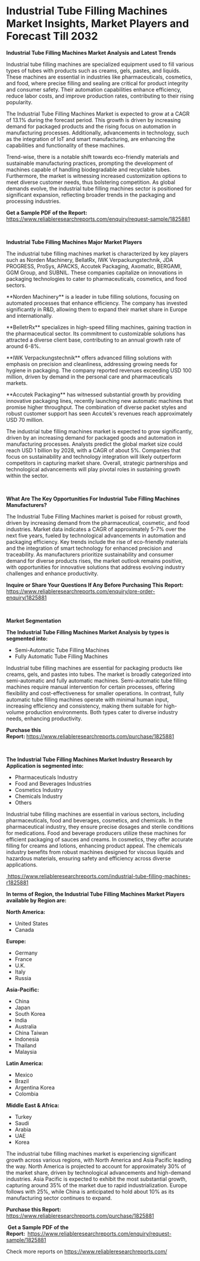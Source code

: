 <p><h1>Industrial Tube Filling Machines Market Insights, Market Players and Forecast Till 2032</h1></p><p><strong>Industrial Tube Filling Machines Market Analysis and Latest Trends</strong></p>
<p><p>Industrial tube filling machines are specialized equipment used to fill various types of tubes with products such as creams, gels, pastes, and liquids. These machines are essential in industries like pharmaceuticals, cosmetics, and food, where precise filling and sealing are critical for product integrity and consumer safety. Their automation capabilities enhance efficiency, reduce labor costs, and improve production rates, contributing to their rising popularity.</p><p>The Industrial Tube Filling Machines Market is expected to grow at a CAGR of 13.1% during the forecast period. This growth is driven by increasing demand for packaged products and the rising focus on automation in manufacturing processes. Additionally, advancements in technology, such as the integration of IoT and smart manufacturing, are enhancing the capabilities and functionality of these machines. </p><p>Trend-wise, there is a notable shift towards eco-friendly materials and sustainable manufacturing practices, prompting the development of machines capable of handling biodegradable and recyclable tubes. Furthermore, the market is witnessing increased customization options to meet diverse customer needs, thus bolstering competition. As global demands evolve, the industrial tube filling machines sector is positioned for significant expansion, reflecting broader trends in the packaging and processing industries.</p></p>
<p><strong>Get a Sample PDF of the Report:&nbsp;</strong> <a href="https://www.reliableresearchreports.com/enquiry/request-sample/1825881?utm_campaign=2441&utm_medium=2&utm_source=Github&utm_content=ia&utm_term=28022025&utm_id=industrial-tube-filling-machines">https://www.reliableresearchreports.com/enquiry/request-sample/1825881</a></p>
<p>&nbsp;</p>
<p><strong>Industrial Tube Filling Machines Major Market Players</strong></p>
<p><p>The industrial tube filling machines market is characterized by key players such as Norden Machinery, BellatRx, IWK Verpackungstechnik, JDA PROGRESS, ProSys, APACKS, Accutek Packaging, Axomatic, BERGAMI, GGM Group, and SUBNIL. These companies capitalize on innovations in packaging technologies to cater to pharmaceuticals, cosmetics, and food sectors.</p><p>**Norden Machinery** is a leader in tube filling solutions, focusing on automated processes that enhance efficiency. The company has invested significantly in R&D, allowing them to expand their market share in Europe and internationally. </p><p>**BelletrRx** specializes in high-speed filling machines, gaining traction in the pharmaceutical sector. Its commitment to customizable solutions has attracted a diverse client base, contributing to an annual growth rate of around 6-8%.</p><p>**IWK Verpackungstechnik** offers advanced filling solutions with emphasis on precision and cleanliness, addressing growing needs for hygiene in packaging. The company reported revenues exceeding USD 100 million, driven by demand in the personal care and pharmaceuticals markets.</p><p>**Accutek Packaging** has witnessed substantial growth by providing innovative packaging lines, recently launching new automatic machines that promise higher throughput. The combination of diverse packet styles and robust customer support has seen Accutek's revenues reach approximately USD 70 million.</p><p>The industrial tube filling machines market is expected to grow significantly, driven by an increasing demand for packaged goods and automation in manufacturing processes. Analysts predict the global market size could reach USD 1 billion by 2028, with a CAGR of about 5%. Companies that focus on sustainability and technology integration will likely outperform competitors in capturing market share. Overall, strategic partnerships and technological advancements will play pivotal roles in sustaining growth within the sector.</p></p>
<p>&nbsp;</p>
<p><strong>What Are The Key Opportunities For Industrial Tube Filling Machines Manufacturers?</strong></p>
<p><p>The Industrial Tube Filling Machines market is poised for robust growth, driven by increasing demand from the pharmaceutical, cosmetic, and food industries. Market data indicates a CAGR of approximately 5-7% over the next five years, fueled by technological advancements in automation and packaging efficiency. Key trends include the rise of eco-friendly materials and the integration of smart technology for enhanced precision and traceability. As manufacturers prioritize sustainability and consumer demand for diverse products rises, the market outlook remains positive, with opportunities for innovative solutions that address evolving industry challenges and enhance productivity.</p></p>
<p><strong>Inquire or Share Your Questions If Any Before Purchasing This Report:</strong> <a href="https://www.reliableresearchreports.com/enquiry/pre-order-enquiry/1825881?utm_campaign=2441&utm_medium=2&utm_source=Github&utm_content=ia&utm_term=28022025&utm_id=industrial-tube-filling-machines">https://www.reliableresearchreports.com/enquiry/pre-order-enquiry/1825881</a></p>
<p>&nbsp;</p>
<p><strong>Market Segmentation</strong></p>
<p><strong>The Industrial Tube Filling Machines Market Analysis by types is segmented into:</strong></p>
<p><ul><li>Semi-Automatic Tube Filling Machines</li><li>Fully Automatic Tube Filling Machines</li></ul></p>
<p><p>Industrial tube filling machines are essential for packaging products like creams, gels, and pastes into tubes. The market is broadly categorized into semi-automatic and fully automatic machines. Semi-automatic tube filling machines require manual intervention for certain processes, offering flexibility and cost-effectiveness for smaller operations. In contrast, fully automatic tube filling machines operate with minimal human input, increasing efficiency and consistency, making them suitable for high-volume production environments. Both types cater to diverse industry needs, enhancing productivity.</p></p>
<p><strong>Purchase this Report:&nbsp;</strong><a href="https://www.reliableresearchreports.com/purchase/1825881?utm_campaign=2441&utm_medium=2&utm_source=Github&utm_content=ia&utm_term=28022025&utm_id=industrial-tube-filling-machines">https://www.reliableresearchreports.com/purchase/1825881</a></p>
<p>&nbsp;</p>
<p><strong>The Industrial Tube Filling Machines Market Industry Research by Application is segmented into:</strong></p>
<p><ul><li>Pharmaceuticals Industry</li><li>Food and Beverages Industries</li><li>Cosmetics Industry</li><li>Chemicals Industry</li><li>Others</li></ul></p>
<p><p>Industrial tube filling machines are essential in various sectors, including pharmaceuticals, food and beverages, cosmetics, and chemicals. In the pharmaceutical industry, they ensure precise dosages and sterile conditions for medications. Food and beverage producers utilize these machines for efficient packaging of sauces and creams. In cosmetics, they offer accurate filling for creams and lotions, enhancing product appeal. The chemicals industry benefits from robust machines designed for viscous liquids and hazardous materials, ensuring safety and efficiency across diverse applications.</p></p>
<p><a href="https://www.reliableresearchreports.com/industrial-tube-filling-machines-r1825881?utm_campaign=2441&utm_medium=2&utm_source=Github&utm_content=ia&utm_term=28022025&utm_id=industrial-tube-filling-machines">&nbsp;https://www.reliableresearchreports.com/industrial-tube-filling-machines-r1825881</a></p>
<p><strong>In terms of Region, the Industrial Tube Filling Machines Market Players available by Region are:</strong></p>
<p>
    <p> <strong> North America: </strong>
        <ul>
            <li>United States</li>
            <li>Canada</li>
        </ul>
        </p> 
    <p> <strong> Europe: </strong>
        <ul>
            <li>Germany</li>
            <li>France</li>
            <li>U.K.</li>
            <li>Italy</li>
            <li>Russia</li>
        </ul>
        </p> 
    <p> <strong> Asia-Pacific: </strong>
        <ul>
            <li>China</li>
            <li>Japan</li>
            <li>South Korea</li>
            <li>India</li>
            <li>Australia</li>
            <li>China Taiwan</li>
            <li>Indonesia</li>
            <li>Thailand</li>
            <li>Malaysia</li>
        </ul>
        </p> 
    <p> <strong> Latin America: </strong>
        <ul>
            <li>Mexico</li>
            <li>Brazil</li>
            <li>Argentina Korea</li>
            <li>Colombia</li>
        </ul>
        </p> 
    <p> <strong> Middle East & Africa: </strong>
        <ul>
            <li>Turkey</li>
            <li>Saudi</li>
            <li>Arabia</li>
            <li>UAE</li>
            <li>Korea</li>
        </ul>
    </p>
    </p>
<p><p>The industrial tube filling machines market is experiencing significant growth across various regions, with North America and Asia Pacific leading the way. North America is projected to account for approximately 30% of the market share, driven by technological advancements and high-demand industries. Asia Pacific is expected to exhibit the most substantial growth, capturing around 35% of the market due to rapid industrialization. Europe follows with 25%, while China is anticipated to hold about 10% as its manufacturing sector continues to expand.</p></p>
<p><strong>Purchase this Report: </strong><a href="https://www.reliableresearchreports.com/purchase/1825881?utm_campaign=2441&utm_medium=2&utm_source=Github&utm_content=ia&utm_term=28022025&utm_id=industrial-tube-filling-machines">https://www.reliableresearchreports.com/purchase/1825881</a></p>
<p>&nbsp;<strong>Get a Sample PDF of the Report:&nbsp;&nbsp;</strong><a href="https://www.reliableresearchreports.com/enquiry/request-sample/1825881?utm_campaign=2441&utm_medium=2&utm_source=Github&utm_content=ia&utm_term=28022025&utm_id=industrial-tube-filling-machines">https://www.reliableresearchreports.com/enquiry/request-sample/1825881</a></p>
<p><strong></strong></p>
<p>Check more reports on <a href="https://www.reliableresearchreports.com/?utm_campaign=2441&utm_medium=2&utm_source=Github&utm_content=ia&utm_term=28022025&utm_id=industrial-tube-filling-machines">https://www.reliableresearchreports.com/</a></p>